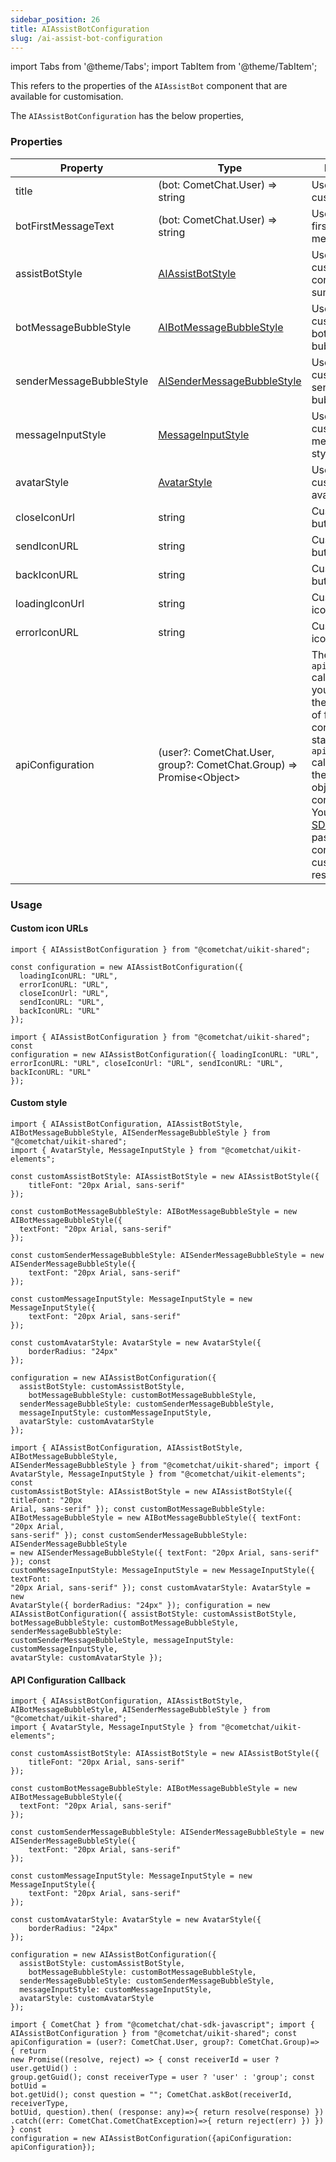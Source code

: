 ```yaml
---
sidebar_position: 26
title: AIAssistBotConfiguration
slug: /ai-assist-bot-configuration
---
```


import Tabs from '@theme/Tabs';
import TabItem from '@theme/TabItem';

This refers to the properties of the `AIAssistBot` component that are available for customisation.

The `AIAssistBotConfiguration` has the below properties,

### Properties

| Property                 | Type                                                                                     | Description                                                                                                                                                                                                                                                                                     |
| ------------------------ | ---------------------------------------------------------------------------------------- | ----------------------------------------------------------------------------------------------------------------------------------------------------------------------------------------------------------------------------------------------------------------------------------------------- |
| title                    | (bot: CometChat.User) =&gt; string                                                       | Used to set a custom title.                                                                                                                                                                                                                                                                     |
| botFirstMessageText      | (bot: CometChat.User) =&gt; string                                                       | Used to set the first bot message.                                                                                                                                                                                                                                                              |
| assistBotStyle           | [AIAssistBotStyle](/web-shared/ai-assist-bot-style)                                      | Used to provide custom styling to conversation summary view.                                                                                                                                                                                                                                    |
| botMessageBubbleStyle    | [AIBotMessageBubbleStyle](/web-shared/ai-assist-bot-style#aibotmessagebubblestyle)       | Used to customise the bot message bubble style.                                                                                                                                                                                                                                                 |
| senderMessageBubbleStyle | [AISenderMessageBubbleStyle](/web-shared/ai-assist-bot-style#aisendermessagebubblestyle) | Used to customise the sender message bubble style                                                                                                                                                                                                                                               |
| messageInputStyle        | [MessageInputStyle](/web-elements/message-input#messageinputstyle)                       | Used to customise the message input style.                                                                                                                                                                                                                                                      |
| avatarStyle              | [AvatarStyle](/web-elements/avatar#avatar-style)                                         | Used to customise the avatar style.                                                                                                                                                                                                                                                             |
| closeIconUrl             | string                                                                                   | Custom close button icon url.                                                                                                                                                                                                                                                                   |
| sendIconURL              | string                                                                                   | Custom send button icon url.                                                                                                                                                                                                                                                                    |
| backIconURL              | string                                                                                   | Custom back button icon url.                                                                                                                                                                                                                                                                    |
| loadingIconUrl           | string                                                                                   | Custom loading icon url.                                                                                                                                                                                                                                                                        |
| errorIconURL             | string                                                                                   | Custom error icon url.                                                                                                                                                                                                                                                                          |
| apiConfiguration         | (user?: CometChat.User, group?: CometChat.Group) =&gt; Promise&lt;Object&gt;             | The `apiConfiguration` callback allows you to override the default logic of fetching conversation starters. The `apiConfiguration` callback passes the user/group object of the conversation. You can use the [SDK Method](/ai/bots) & pass additional configuration to customise the response. |

### Usage

#### Custom icon URLs

<Tabs>
<TabItem value="react" label="React">

```react
import { AIAssistBotConfiguration } from "@cometchat/uikit-shared";

const configuration = new AIAssistBotConfiguration({
  loadingIconURL: "URL",
  errorIconURL: "URL",
  closeIconUrl: "URL",
  sendIconURL: "URL",
  backIconURL: "URL"
});
```

</TabItem>
<TabItem value="vue" label="Vue">

```vue
import { AIAssistBotConfiguration } from "@cometchat/uikit-shared"; const
configuration = new AIAssistBotConfiguration({ loadingIconURL: "URL",
errorIconURL: "URL", closeIconUrl: "URL", sendIconURL: "URL", backIconURL: "URL"
});
```

</TabItem>
</Tabs>

#### Custom style

<Tabs>
<TabItem value="react" label="React">

```react
import { AIAssistBotConfiguration, AIAssistBotStyle, AIBotMessageBubbleStyle, AISenderMessageBubbleStyle } from "@cometchat/uikit-shared";
import { AvatarStyle, MessageInputStyle } from "@cometchat/uikit-elements";

const customAssistBotStyle: AIAssistBotStyle = new AIAssistBotStyle({
	titleFont: "20px Arial, sans-serif"
});

const customBotMessageBubbleStyle: AIBotMessageBubbleStyle = new AIBotMessageBubbleStyle({
  textFont: "20px Arial, sans-serif"
});

const customSenderMessageBubbleStyle: AISenderMessageBubbleStyle = new AISenderMessageBubbleStyle({
	textFont: "20px Arial, sans-serif"
});

const customMessageInputStyle: MessageInputStyle = new MessageInputStyle({
	textFont: "20px Arial, sans-serif"
});

const customAvatarStyle: AvatarStyle = new AvatarStyle({
	borderRadius: "24px"
});

configuration = new AIAssistBotConfiguration({
  assistBotStyle: customAssistBotStyle,
	botMessageBubbleStyle: customBotMessageBubbleStyle,
  senderMessageBubbleStyle: customSenderMessageBubbleStyle,
  messageInputStyle: customMessageInputStyle,
  avatarStyle: customAvatarStyle
});
```

</TabItem>
<TabItem value="vue" label="Vue">

```vue
import { AIAssistBotConfiguration, AIAssistBotStyle, AIBotMessageBubbleStyle,
AISenderMessageBubbleStyle } from "@cometchat/uikit-shared"; import {
AvatarStyle, MessageInputStyle } from "@cometchat/uikit-elements"; const
customAssistBotStyle: AIAssistBotStyle = new AIAssistBotStyle({ titleFont: "20px
Arial, sans-serif" }); const customBotMessageBubbleStyle:
AIBotMessageBubbleStyle = new AIBotMessageBubbleStyle({ textFont: "20px Arial,
sans-serif" }); const customSenderMessageBubbleStyle: AISenderMessageBubbleStyle
= new AISenderMessageBubbleStyle({ textFont: "20px Arial, sans-serif" }); const
customMessageInputStyle: MessageInputStyle = new MessageInputStyle({ textFont:
"20px Arial, sans-serif" }); const customAvatarStyle: AvatarStyle = new
AvatarStyle({ borderRadius: "24px" }); configuration = new
AIAssistBotConfiguration({ assistBotStyle: customAssistBotStyle,
botMessageBubbleStyle: customBotMessageBubbleStyle, senderMessageBubbleStyle:
customSenderMessageBubbleStyle, messageInputStyle: customMessageInputStyle,
avatarStyle: customAvatarStyle });
```

</TabItem>
</Tabs>

#### API Configuration Callback

<Tabs>
<TabItem value="react" label="React">

```react
import { AIAssistBotConfiguration, AIAssistBotStyle, AIBotMessageBubbleStyle, AISenderMessageBubbleStyle } from "@cometchat/uikit-shared";
import { AvatarStyle, MessageInputStyle } from "@cometchat/uikit-elements";

const customAssistBotStyle: AIAssistBotStyle = new AIAssistBotStyle({
	titleFont: "20px Arial, sans-serif"
});

const customBotMessageBubbleStyle: AIBotMessageBubbleStyle = new AIBotMessageBubbleStyle({
  textFont: "20px Arial, sans-serif"
});

const customSenderMessageBubbleStyle: AISenderMessageBubbleStyle = new AISenderMessageBubbleStyle({
	textFont: "20px Arial, sans-serif"
});

const customMessageInputStyle: MessageInputStyle = new MessageInputStyle({
	textFont: "20px Arial, sans-serif"
});

const customAvatarStyle: AvatarStyle = new AvatarStyle({
	borderRadius: "24px"
});

configuration = new AIAssistBotConfiguration({
  assistBotStyle: customAssistBotStyle,
	botMessageBubbleStyle: customBotMessageBubbleStyle,
  senderMessageBubbleStyle: customSenderMessageBubbleStyle,
  messageInputStyle: customMessageInputStyle,
  avatarStyle: customAvatarStyle
});
```

</TabItem>
<TabItem value="vue" label="Vue">

```vue
import { CometChat } from "@cometchat/chat-sdk-javascript"; import {
AIAssistBotConfiguration } from "@cometchat/uikit-shared"; const
apiConfiguration = (user?: CometChat.User, group?: CometChat.Group)=> { return
new Promise((resolve, reject) => { const receiverId = user ? user.getUid() :
group.getGuid(); const receiverType = user ? 'user' : 'group'; const botUid =
bot.getUid(); const question = ""; CometChat.askBot(receiverId, receiverType,
botUid, question).then( (response: any)=>{ return resolve(response) })
.catch((err: CometChat.CometChatException)=>{ return reject(err) }) }) } const
configuration = new AIAssistBotConfiguration({apiConfiguration:
apiConfiguration});
```

</TabItem>
</Tabs>
